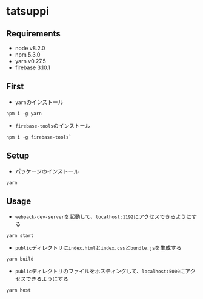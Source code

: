 tatsuppi
===========

## Requirements
- node v8.2.0
- npm 5.3.0
- yarn v0.27.5
- firebase 3.10.1

## First
- `yarn`のインストール

```
npm i -g yarn
```

- `firebase-tools`のインストール

```
npm i -g firebase-tools`
```

## Setup
- パッケージのインストール

```
yarn
```

## Usage
- `webpack-dev-server`を起動して、`localhost:1192`にアクセスできるようにする

```
yarn start
```

- `public`ディレクトリに`index.html`と`index.css`と`bundle.js`を生成する

```
yarn build
```

- `public`ディレクトリのファイルをホスティングして、`localhost:5000`にアクセスできるようにする

```
yarn host
```
